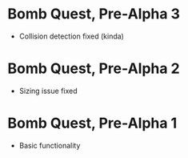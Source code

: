 # Bomb Quest, Pre-Alpha 3
- Collision detection fixed (kinda)

# Bomb Quest, Pre-Alpha 2
- Sizing issue fixed

# Bomb Quest, Pre-Alpha 1
- Basic functionality
